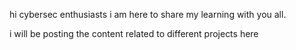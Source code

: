 hi cybersec enthusiasts 
i am here to share my learning with you all.

i will be posting the content related to different projects here
